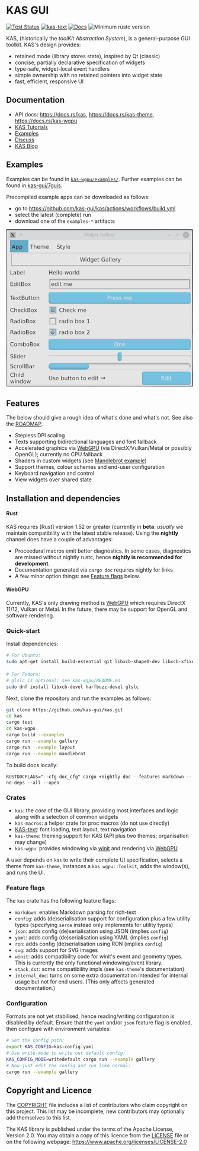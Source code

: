 KAS GUI
==========

[![Test Status](https://github.com/kas-gui/kas/workflows/Tests/badge.svg?event=push)](https://github.com/kas-gui/kas/actions)
[![kas-text](https://img.shields.io/badge/GitHub-kas--text-blueviolet)](https://github.com/kas-gui/kas-text/)
[![Docs](https://docs.rs/kas/badge.svg)](https://docs.rs/kas)
![Minimum rustc version](https://img.shields.io/badge/rustc-1.52+-lightgray.svg)

KAS, (historically the *toolKit Abstraction System*), is a general-purpose GUI toolkit.
KAS's design provides:

-   retained mode (library stores state), inspired by Qt (classic)
-   concise, partially declarative specification of widgets
-   type-safe, widget-local event handlers
-   simple ownership with no retained pointers into widget state
-   fast, efficient, responsive UI

## Documentation

-   API docs: <https://docs.rs/kas>, <https://docs.rs/kas-theme>, <https://docs.rs/kas-wgpu>
-   [KAS Tutorials](https://kas-gui.github.io/tutorials/)
-   [Examples](https://github.com/kas-gui/kas/tree/master/kas-wgpu/examples)
-   [Discuss](https://github.com/kas-gui/kas/discussions)
-   [KAS Blog](https://kas-gui.github.io/blog/)

## Examples

Examples can be found in [`kas-wgpu/examples/`](kas-wgpu/examples).
Further examples can be found in [kas-gui/7guis](https://github.com/kas-gui/7guis/).

Precompiled example apps can be downloaded as follows:

-   go to <https://github.com/kas-gui/kas/actions/workflows/build.yml>
-   select the latest (complete) run
-   download one of the `examples-*` artifacts

![Gallery](https://github.com/kas-gui/data-dump/blob/master/video/gallery.png)

## Features

The below should give a rough idea of what's done and what's not. See also the
[ROADMAP].

-   Stepless DPI scaling
-   Texts supporting bidirectional languages and font fallback
-   Accelerated graphics via [WebGPU] (via DirectX/Vulkan/Metal or possibly
    OpenGL); currently no CPU fallback
-   Shaders in custom widgets (see [Mandlebrot example](kas-wgpu/examples/README.md#Mandlebrot))
-   Support themes, colour schemes and end-user configuration
-   Keyboard navigation and control
-   View widgets over shared state


Installation and dependencies
----------------

#### Rust

KAS requires [Rust] version 1.52 or greater (currently in **beta**: *usually*
we maintain compatibility with the latest stable release).
Using the **nightly** channel does have a couple of advantages:

-   Proceedural macros emit better diagnostics. In some cases, diagnostics are
    missed without nightly rustc, hence **nightly is recommended for development**.
-   Documentation generated via `cargo doc` requires nightly for links
-   A few minor option things: see [Feature flags](#feature-flags) below.

#### WebGPU

Currently, KAS's only drawing method is [WebGPU] which requires DirectX 11/12,
Vulkan or Metal.
In the future, there may be support for OpenGL and software rendering.

### Quick-start

Install dependencies:
```sh
# For Ubuntu:
sudo apt-get install build-essential git libxcb-shape0-dev libxcb-xfixes0-dev libharfbuzz-dev

# For Fedora:
# glslc is optional; see kas-wgpu/README.md
sudo dnf install libxcb-devel harfbuzz-devel glslc
```

Next, clone the repository and run the examples as follows:
```sh
git clone https://github.com/kas-gui/kas.git
cd kas
cargo test
cd kas-wgpu
cargo build --examples
cargo run --example gallery
cargo run --example layout
cargo run --example mandlebrot
```

To build docs locally:
```
RUSTDOCFLAGS="--cfg doc_cfg" cargo +nightly doc --features markdown --no-deps --all --open
```

### Crates

-   `kas`: the *core* of the GUI library, providing most interfaces and logic
    along with a selection of common widgets
-   `kas-macros`: a helper crate for proc macros (do not use directly)
-   [KAS-text]: font loading, text layout, text navigation
-   `kas-theme`: theming support for KAS (API plus two themes; organisation may change)
-   `kas-wgpu`: provides windowing via [winit] and rendering via [WebGPU]

A user depends on `kas` to write their complete UI specification, selects a
theme from `kas-theme`, instances a `kas_wgpu::Toolkit`, adds the window(s),
and runs the UI.

### Feature flags

The `kas` crate has the following feature flags:

-   `markdown`: enables Markdown parsing for rich-text
-   `config`: adds (de)serialisation support for configuration plus a few
    utility types (specifying `serde` instead only implements for utility types)
-   `json`: adds config (de)serialisation using JSON (implies `config`)
-   `yaml`: adds config (de)serialisation using YAML (implies `config`)
-   `ron`: adds config (de)serialisation using RON (implies `config`)
-   `svg`: adds support for SVG images
-   `winit`: adds compatibility code for winit's event and geometry types.
    This is currently the only functional windowing/event library.
-   `stack_dst`: some compatibility impls (see `kas-theme`'s documentation)
-   `internal_doc`: turns on some extra documentation intended for internal
    usage but not for end users. (This only affects generated documentation.)

### Configuration

Formats are not yet stabilised, hence reading/writing configuration is disabled
by default. Ensure that the `yaml` and/or `json` feature flag is enabled, then
configure with environment variables:
```sh
# Set the config path:
export KAS_CONFIG=kas-config.yaml
# Use write-mode to write out default config:
KAS_CONFIG_MODE=writedefault cargo run --example gallery
# Now just edit the config and run like normal:
cargo run --example gallery
```

[KAS-text]: https://github.com/kas-gui/kas-text/
[winit]: https://github.com/rust-windowing/winit/
[HarfBuzz]: https://harfbuzz.github.io/
[WebGPU]: https://github.com/gfx-rs/wgpu-rs
[ROADMAP]: ROADMAP.md


Copyright and Licence
-------

The [COPYRIGHT](COPYRIGHT) file includes a list of contributors who claim
copyright on this project. This list may be incomplete; new contributors may
optionally add themselves to this list.

The KAS library is published under the terms of the Apache License, Version 2.0.
You may obtain a copy of this licence from the [LICENSE](LICENSE) file or on
the following webpage: <https://www.apache.org/licenses/LICENSE-2.0>
